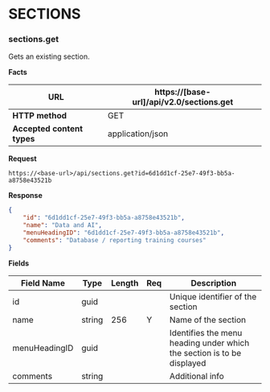 ﻿**SECTIONS**
============

### sections.get

Gets an existing section.

**Facts**

| **URL**                    | https://[base-url]/api/v2.0/sections.get |
|----------------------------|------------------|
| **HTTP method**            | GET              |
| **Accepted content types** | application/json |

**Request**

```text
https://<base-url>/api/sections.get?id=6d1dd1cf-25e7-49f3-bb5a-a8758e43521b
```


**Response**

```json
{
    "id": "6d1dd1cf-25e7-49f3-bb5a-a8758e43521b",
    "name": "Data and AI",
    "menuHeadingID": "6d1dd1cf-25e7-49f3-bb5a-a8758e43521b",
    "comments": "Database / reporting training courses"
}
```

**Fields**

| **Field Name** | **Type** | **Length** | **Req** | **Description**                                                        |
|----------------|----------|------------|---------|------------------------------------------------------------------------|
| id             | guid     |            |         | Unique identifier of the section                                       |
| name           | string   | 256        | Y       | Name of the section                                                    |
| menuHeadingID  | guid     |            |         | Identifies the menu heading under which the section is to be displayed |
| comments       | string   |            |         | Additional info                                                        |
